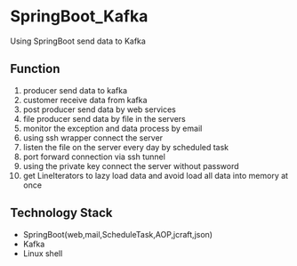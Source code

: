 # SpringBoot_Kafka
Using SpringBoot send data to Kafka

## Function
1. producer send data to kafka
2. customer receive data from kafka
3. post producer send data by web services
4. file producer send data by file in the servers
5. monitor the exception and data process by email
6. using ssh wrapper connect the server
7. listen the file on the server every day by scheduled task
8. port forward connection via ssh tunnel
9. using the private key connect the server without password
10. get LineIterators to lazy load data and avoid load all data into memory at once

## Technology Stack
- SpringBoot(web,mail,ScheduleTask,AOP,jcraft,json)
- Kafka
- Linux shell


